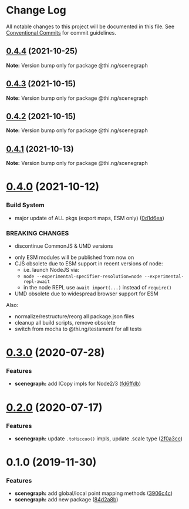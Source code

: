 # Change Log

All notable changes to this project will be documented in this file.
See [Conventional Commits](https://conventionalcommits.org) for commit guidelines.

## [0.4.4](https://github.com/thi-ng/umbrella/compare/@thi.ng/scenegraph@0.4.3...@thi.ng/scenegraph@0.4.4) (2021-10-25)

**Note:** Version bump only for package @thi.ng/scenegraph





## [0.4.3](https://github.com/thi-ng/umbrella/compare/@thi.ng/scenegraph@0.4.2...@thi.ng/scenegraph@0.4.3) (2021-10-15)

**Note:** Version bump only for package @thi.ng/scenegraph





## [0.4.2](https://github.com/thi-ng/umbrella/compare/@thi.ng/scenegraph@0.4.1...@thi.ng/scenegraph@0.4.2) (2021-10-15)

**Note:** Version bump only for package @thi.ng/scenegraph





## [0.4.1](https://github.com/thi-ng/umbrella/compare/@thi.ng/scenegraph@0.4.0...@thi.ng/scenegraph@0.4.1) (2021-10-13)

**Note:** Version bump only for package @thi.ng/scenegraph





# [0.4.0](https://github.com/thi-ng/umbrella/compare/@thi.ng/scenegraph@0.3.43...@thi.ng/scenegraph@0.4.0) (2021-10-12)


### Build System

* major update of ALL pkgs (export maps, ESM only) ([0d1d6ea](https://github.com/thi-ng/umbrella/commit/0d1d6ea9fab2a645d6c5f2bf2591459b939c09b6))


### BREAKING CHANGES

* discontinue CommonJS & UMD versions

- only ESM modules will be published from now on
- CJS obsolete due to ESM support in recent versions of node:
  - i.e. launch NodeJS via:
  - `node --experimental-specifier-resolution=node --experimental-repl-await`
  - in the node REPL use `await import(...)` instead of `require()`
- UMD obsolete due to widespread browser support for ESM

Also:
- normalize/restructure/reorg all package.json files
- cleanup all build scripts, remove obsolete
- switch from mocha to @thi.ng/testament for all tests






#  [0.3.0](https://github.com/thi-ng/umbrella/compare/@thi.ng/scenegraph@0.2.1...@thi.ng/scenegraph@0.3.0) (2020-07-28) 

###  Features 

- **scenegraph:** add ICopy impls for Node2/3 ([fd6ffdb](https://github.com/thi-ng/umbrella/commit/fd6ffdb531886e53711de77c2df00c447ea65448)) 

#  [0.2.0](https://github.com/thi-ng/umbrella/compare/@thi.ng/scenegraph@0.1.27...@thi.ng/scenegraph@0.2.0) (2020-07-17) 

###  Features 

- **scenegraph:** update `.toHiccuo()` impls, update .scale type ([2f0a3cc](https://github.com/thi-ng/umbrella/commit/2f0a3cc6286bf8492c74c4497f13fe300980c353)) 

#  0.1.0 (2019-11-30) 

###  Features 

- **scenegraph:** add global/local point mapping methods ([3906c4c](https://github.com/thi-ng/umbrella/commit/3906c4c68c541aa84bc407235c3fe3fdf3e2debe)) 
- **scenegraph:** add new package ([84d2a8b](https://github.com/thi-ng/umbrella/commit/84d2a8b96aeb7e8dd119be4fbc0c8c8277dc1990))
